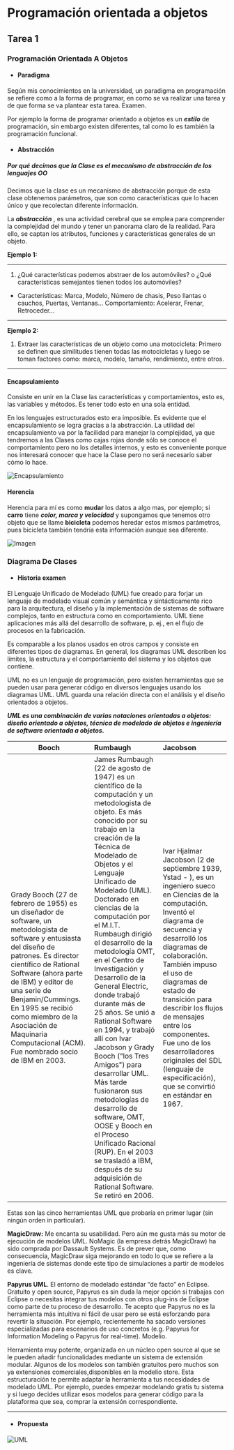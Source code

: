 # Programación orientada a objetos

## **Tarea 1**

### **Programación Orientada A Objetos**

* #### Paradigma

Según mis conocimientos en la universidad, un paradigma en programación se refiere como a la forma de programar, en como se va realizar una tarea y de que forma se va plantear esta tarea. Examen.

Por ejemplo la forma de programar orientado a objetos es un ***estilo*** de programación, sin embargo existen diferentes, tal como lo es también la programación funcional.

* #### Abstracción

##### Por qué decimos que la Clase es el mecanismo de abstracción de los lenguajes OO

Decimos que la clase es un mecanismo de abstracción porque de esta clase obtenemos parámetros, que son como características que lo hacen único y que recolectan diferente información.

La ***abstracción*** , es una actividad cerebral que se emplea para comprender la complejidad del mundo y tener un panorama claro de la realidad. Para ello, se captan los atributos, funciones y características generales de un objeto.

**Ejemplo 1:**

***

1. ¿Qué características podemos abstraer de los automóviles? o ¿Qué características semejantes tienen todos los automóviles?

* Características: Marca, Modelo, Número de chasis, Peso llantas o cauchos, Puertas, Ventanas... Comportamiento: Acelerar, Frenar, Retroceder...

***

**Ejemplo 2:**

1. Extraer las características de un objeto como una motocicleta: Primero se definen que similitudes tienen todas las motocicletas y luego se toman factores como: marca, modelo, tamaño, rendimiento, entre otros.

***

#### Encapsulamiento

Consiste en unir en la Clase las características y comportamientos, esto es, las variables y métodos. Es tener todo esto en una sola entidad.

En los lenguajes estructurados esto era imposible. Es evidente que el encapsulamiento se logra gracias a la abstracción. La utilidad del encapsulamiento va por la facilidad para manejar la complejidad, ya que tendremos a las Clases como cajas rojas donde sólo se conoce el comportamiento pero no los detalles internos, y esto es conveniente porque nos interesará conocer que hace la Clase pero no será necesario saber cómo lo hace.
<!-- /* spell-checker: disable */ -->
![Encapsulamiento](./img/encap.png)
<!-- /* spell-checker: enable */ -->

#### Herencia

Herencia para mí es como **mudar** los datos a algo mas, por ejemplo; si **carro** tiene ***color, marca y velocidad*** y supongamos que tenemos otro objeto que se llame **bicicleta** podemos heredar estos mismos parámetros, pues bicicleta también tendría esta información aunque sea diferente.

<!-- /* spell-checker: disable */ -->
![Imagen](./img/diagramaobj.png)
<!-- /* spell-checker: enable */ -->

### **Diagrama De Clases**

* #### Historia examen

El Lenguaje Unificado de Modelado (UML) fue creado para forjar un lenguaje de modelado visual común y semántica y sintácticamente rico para la arquitectura, el diseño y la implementación de sistemas de software complejos, tanto en estructura como en comportamiento. UML tiene aplicaciones más allá del desarrollo de software, p. ej., en el flujo de procesos en la fabricación.

Es comparable a los planos usados en otros campos y consiste en diferentes tipos de diagramas. En general, los diagramas UML describen los límites, la estructura y el comportamiento del sistema y los objetos que contiene.

UML no es un lenguaje de programación, pero existen herramientas que se pueden usar para generar código en diversos lenguajes usando los diagramas UML. UML guarda una relación directa con el análisis y el diseño orientados a objetos.

***UML es una combinación de varias notaciones orientadas a objetos: diseño orientado a objetos, técnica de modelado de objetos e ingeniería de software orientada a objetos.***

| Booch        | Rumbaugh           | Jacobson  |
| ------------- |:-------------| :-----|
| Grady Booch (27 de febrero de 1955) es un diseñador de software, un metodologista de software y entusiasta del diseño de patrones. Es director científico de Rational Software (ahora parte de IBM) y editor de una serie de Benjamin/Cummings. En 1995 se recibió como miembro de la Asociación de Maquinaria Computacional (ACM). Fue nombrado socio de IBM en 2003.| James Rumbaugh (22 de agosto de 1947) es un científico de la computación y un metodologista de objeto. Es más conocido por su trabajo en la creación de la Técnica de Modelado de Objetos y el Lenguaje Unificado de Modelado (UML). Doctorado en ciencias de la computación por el M.I.T. Rumbaugh dirigió el desarrollo de la metodología OMT, en el Centro de Investigación y Desarrollo de la General Electric, donde trabajó durante más de 25 años. Se unió a Rational Software en 1994, y trabajó allí con Ivar Jacobson y Grady Booch ("los Tres Amigos") para desarrollar UML. Más tarde fusionaron sus metodologías de desarrollo de software, OMT, OOSE y Booch en el Proceso Unificado Racional (RUP). En el 2003 se trasladó a IBM, después de su adquisición de Rational Software. Se retiró en 2006. |Ivar Hjalmar Jacobson (2 de septiembre 1939, Ystad - ), es un ingeniero sueco en Ciencias de la computación. Inventó el diagrama de secuencia y desarrolló los diagramas de colaboración. También impuso el uso de diagramas de estado de transición para describir los flujos de mensajes entre los componentes. Fue uno de los desarrolladores originales del SDL (lenguaje de especificación), que se convirtió en estándar en 1967.

Estas son las cinco herramientas UML que probaría en primer lugar (sin ningún orden in particular).

**MagicDraw:** Me encanta su usabilidad. Pero aún me gusta más su motor de ejecución de modelos UML. NoMagic (la empresa detrás MagicDraw) ha sido comprada por Dassault Systems. Es de prever que, como consecuencia, MagicDraw siga mejorando en todo lo que se refiere a la ingeniería de sistemas donde este tipo de simulaciones a partir de modelos es clave.

**Papyrus UML**. El entorno de modelado estándar “de facto” en Eclipse. Gratuito y open source, Papyrus es sin duda la mejor opción si trabajas con Eclipse o necesitas integrar tus modelos con otros plug-ins de Eclipse como parte de tu proceso de desarrollo. Te acepto que Papyrus no es la herramienta más intuitiva ni fácil de usar pero se está esforzando para revertir la situación. Por ejemplo, recientemente ha sacado versiones especializadas para escenarios de uso concretos (e.g. Papyrus for Information Modeling o Papyrus for real-time).
Modelio. 

Herramienta muy potente, organizada en un núcleo open source al que se le pueden añadir funcionalidades mediante un sistema de extensión modular. Algunos de los modelos son también gratuitos pero muchos son ya extensiones comerciales,disponibles en la modelio store. Esta estructuración te permite adaptar la herramienta a tus necesidades de modelado UML. Por ejemplo, puedes empezar modelando gratis tu sistema y si luego decides utilizar esos modelos para generar código para la plataforma que sea, comprar la extensión correspondiente.

***

* #### Propuesta

![UML](./img/MaquinaVende.png)
